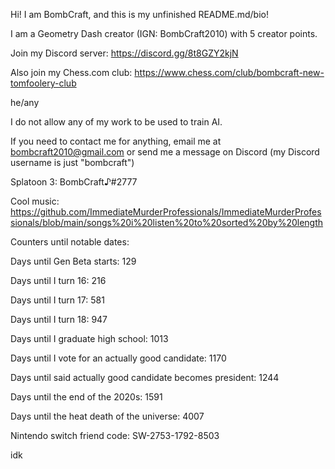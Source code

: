 Hi! I am BombCraft, and this is my unfinished README.md/bio!

I am a Geometry Dash creator (IGN: BombCraft2010) with 5 creator points.

Join my Discord server: https://discord.gg/8t8GZY2kjN

Also join my Chess.com club: https://www.chess.com/club/bombcraft-new-tomfoolery-club

he/any

I do not allow any of my work to be used to train AI.

If you need to contact me for anything, email me at bombcraft2010@gmail.com or send me a message on Discord (my Discord username is just "bombcraft")

Splatoon 3: BombCraft♪#2777

Cool music: https://github.com/ImmediateMurderProfessionals/ImmediateMurderProfessionals/blob/main/songs%20i%20listen%20to%20sorted%20by%20length

Counters until notable dates:

Days until Gen Beta starts: 129

Days until I turn 16: 216

Days until I turn 17: 581

Days until I turn 18: 947

Days until I graduate high school: 1013

Days until I vote for an actually good candidate: 1170

Days until said actually good candidate becomes president: 1244

Days until the end of the 2020s: 1591

Days until the heat death of the universe: 4007


Nintendo switch friend code: SW-2753-1792-8503

idk
